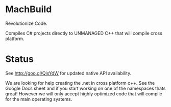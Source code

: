 MachBuild
=========

Revolutionize Code.


Compiles C# projects directly to UNMANAGED C++ that will compile cross platform.

Status
======
See http://goo.gl/QisYdW for updated native API availability.

We are looking for help creating the .net in cross platform c++.
See the Google Docs sheet and if you start working on one of the namespaces thats great! However we will only accept highly optimized code that will compile for the main operating systems.
